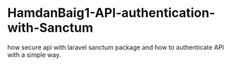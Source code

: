 # HamdanBaig1-API-authentication-with-Sanctum
how secure api with laravel sanctum package and how  to authenticate API with a simple way.
